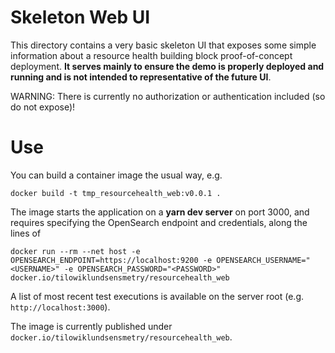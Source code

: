 # Skeleton Web UI

This directory contains a very basic skeleton UI that exposes some simple information
about a resource health building block proof-of-concept deployment.
**It serves mainly to ensure the demo is properly deployed and running and is not intended to representative of the future UI**.

WARNING: There is currently no authorization or authentication included (so do not expose)!

# Use

You can build a container image the usual way, e.g.
```
docker build -t tmp_resourcehealth_web:v0.0.1 .
```

The image starts the application on a **yarn dev server** on port 3000, and requires
specifying the OpenSearch endpoint and credentials, along the lines of
```
docker run --rm --net host -e OPENSEARCH_ENDPOINT=https://localhost:9200 -e OPENSEARCH_USERNAME="<USERNAME>" -e OPENSEARCH_PASSWORD="<PASSWORD>" docker.io/tilowiklundsensmetry/resourcehealth_web
```

A list of most recent test executions is available on the server root (e.g. `http://localhost:3000`).

The image is currently published under `docker.io/tilowiklundsensmetry/resourcehealth_web`.
